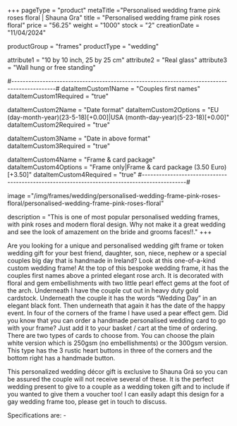 +++
pageType = "product"
metaTitle ="Personalised wedding frame pink roses floral | Shauna Gra"
title = "Personalised wedding frame pink roses floral"
price = "56.25"
weight = "1000"
stock = "2"
creationDate = "11/04/2024"

productGroup = "frames"
productType = "wedding"
 
attribute1 = "10 by 10 inch, 25 by 25 cm" 
attribute2 = "Real glass"
attribute3 = "Wall hung or free standing"
 
#---------------------------------------------------------------------------------------------#
dataItemCustom1Name = "Couples first names"
dataItemCustom1Required = "true"

dataItemCustom2Name = "Date format"
dataItemCustom2Options = "EU (day-month-year)(23-5-18)[+0.00]|USA (month-day-year)(5-23-18)[+0.00]"
dataItemCustom2Required = "true"

dataItemCustom3Name = "Date in above format"
dataItemCustom3Required = "true"

dataItemCustom4Name = "Frame & card package"
dataItemCustom4Options = "Frame only|Frame & card package (3.50 Euro)[+3.50]"
dataItemCustom4Required = "true"
#---------------------------------------------------------------------------------------------#
 
image ="/img/frames/wedding/personalised-wedding-frame-pink-roses-floral/personalised-wedding-frame-pink-roses-floral"

description = "This is one of most popular personalised wedding frames, with pink roses and modern floral design. Why not make it a great wedding and see the look of amazement on the bride and grooms faces!!."
+++

Are you looking for a unique and personalised wedding gift frame or token wedding gift for your best friend, daughter, son, niece, nephew or a special couples big day that is handmade in Ireland? Look at this one-of-a-kind custom wedding frame! At the top of this bespoke wedding frame, it has the couples first names above a printed elegant rose arch. It is decorated with floral and gem embellishments with two little pearl effect gems at the foot of the arch. Underneath I have the couple cut out in heavy duty gold cardstock. Underneath the couple it has the words “Wedding Day” in an elegant black font. Then underneath that again it has the date of the happy event. In four of the corners of the frame I have used a pear effect gem.
Did you know that you can order a handmade personalised wedding card to go with your frame? Just add it to your basket / cart at the time of ordering. There are two types of cards to choose from. You can choose the plain white version which is 250gsm (no embellishments) or the 300gsm version. This type has the 3 rustic heart buttons in three of the corners and the bottom right has a handmade button.

This personalized wedding décor gift is exclusive to Shauna Grá so you can be assured the couple will not receive several of these. It is the perfect wedding present to give to a couple as a wedding token gift and to include if you wanted to give them a voucher too!
I can easily adapt this design for a gay wedding frame too, please get in touch to discuss.

Specifications are: -
